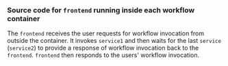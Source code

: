 ### Source code for `frontend` running inside each workflow container

The `frontend` receives the user requests for workflow invocation from outside the container. It invokes `service1` and then waits for the last `service` (`service2`) to provide a response of workflow invocation back to the `frontend`. `frontend` then responds to the users' workflow invocation. 
